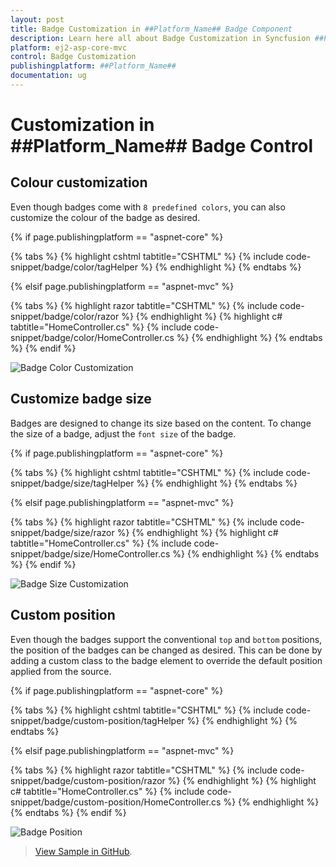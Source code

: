 ```yaml
---
layout: post
title: Badge Customization in ##Platform_Name## Badge Component
description: Learn here all about Badge Customization in Syncfusion ##Platform_Name## Badge component of Syncfusion Essential JS 2 and more.
platform: ej2-asp-core-mvc
control: Badge Customization
publishingplatform: ##Platform_Name##
documentation: ug
---
```


# Customization in ##Platform_Name## Badge Control

## Colour customization

Even though badges come with `8 predefined colors`, you can also customize the colour of the badge as desired.

{% if page.publishingplatform == "aspnet-core" %}

{% tabs %}
{% highlight cshtml tabtitle="CSHTML" %}
{% include code-snippet/badge/color/tagHelper %}
{% endhighlight %}
{% endtabs %}

{% elsif page.publishingplatform == "aspnet-mvc" %}

{% tabs %}
{% highlight razor tabtitle="CSHTML" %}
{% include code-snippet/badge/color/razor %}
{% endhighlight %}
{% highlight c# tabtitle="HomeController.cs" %}
{% include code-snippet/badge/color/HomeController.cs %}
{% endhighlight %}
{% endtabs %}
{% endif %}


![Badge Color Customization](../images/colorcustom.PNG)

## Customize badge size

Badges are designed to change its size based on the content. To change the size of a badge, adjust the `font size` of the badge.

{% if page.publishingplatform == "aspnet-core" %}

{% tabs %}
{% highlight cshtml tabtitle="CSHTML" %}
{% include code-snippet/badge/size/tagHelper %}
{% endhighlight %}
{% endtabs %}

{% elsif page.publishingplatform == "aspnet-mvc" %}

{% tabs %}
{% highlight razor tabtitle="CSHTML" %}
{% include code-snippet/badge/size/razor %}
{% endhighlight %}
{% highlight c# tabtitle="HomeController.cs" %}
{% include code-snippet/badge/size/HomeController.cs %}
{% endhighlight %}
{% endtabs %}
{% endif %}


![Badge Size Customization](../images/badgecustom.PNG)

## Custom position

Even though the badges support the conventional `top` and `bottom` positions, the position of the badges can be changed as desired. This can be done by adding a custom class to the badge element to override the default position applied from the source.

{% if page.publishingplatform == "aspnet-core" %}

{% tabs %}
{% highlight cshtml tabtitle="CSHTML" %}
{% include code-snippet/badge/custom-position/tagHelper %}
{% endhighlight %}
{% endtabs %}

{% elsif page.publishingplatform == "aspnet-mvc" %}

{% tabs %}
{% highlight razor tabtitle="CSHTML" %}
{% include code-snippet/badge/custom-position/razor %}
{% endhighlight %}
{% highlight c# tabtitle="HomeController.cs" %}
{% include code-snippet/badge/custom-position/HomeController.cs %}
{% endhighlight %}
{% endtabs %}
{% endif %}

![Badge Position](../images/custompos.PNG)

> [View Sample in GitHub](https://github.com/SyncfusionExamples/ASP-NET-Core-UG-Examples/tree/main/Badge/BadgeCustomSample).